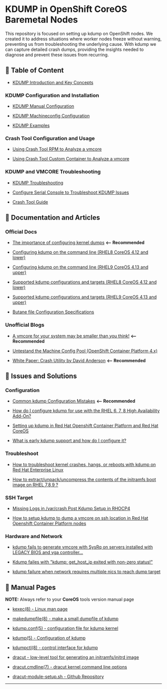 # KDUMP in OpenShift CoreOS Baremetal Nodes

This repository is focused on setting up kdump on OpenShift nodes. We created it to address situations where worker nodes freeze without warning, preventing us from troubleshooting the underlying cause. With kdump we can capture detailed crash dumps, providing the insights needed to diagnose and prevent these issues from recurring.

## 📖 Table of Content

- [KDUMP Introduction and Key Concepts](/docs/KDUMP_INTRO_README.md)

### KDUMP Configuration and Installation

- [KDUMP Manual Configuration](/docs/KDUMP_MANUAL_README.md)

- [KDUMP Machineconfig Configuration](/docs/KDUMP_MC_README.md)

- [KDUMP Examples](/examples/README.md)

### Crash Tool Configuration and Usage

- [Using Crash Tool RPM to Analyze a vmcore](/docs/CRASH_MANUAL_README.md)

- [Using Crash Tool Custom Container to Analyze a vmcore](/docs/CRASH_QUICK_README.md)

### KDUMP and VMCORE Troubleshooting

- [KDUMP Troubleshooting](/docs/KDUMP_TROUBLESHOOT_README.md)

- [Configure Serial Console to Troubleshoot KDUMP Issues](/docs/SERIAL_CONSOLE_README.md)

- [Crash Tool Guide](/docs/CRASH_TOOL_README.md)

## 🔗 Documentation and Articles

### Official Docs

- [The importance of configuring kernel dumps](https://www.redhat.com/en/blog/importance-configuring-kernel-dumps-rhel) **<-- Recommended**

- [Configuring kdump on the command line (RHEL8 CoreOS 4.12 and lower)](https://access.redhat.com/documentation/en-us/red_hat_enterprise_linux/8/html/managing_monitoring_and_updating_the_kernel/configuring-kdump-on-the-command-line_managing-monitoring-and-updating-the-kernel)

- [Configuring kdump on the command line (RHEL9 CoreOS 4.13 and upper)](https://docs.redhat.com/en/documentation/red_hat_enterprise_linux/9/html-single/managing_monitoring_and_updating_the_kernel/index#configuring-kdump-on-the-command-line_managing-monitoring-and-updating-the-kernel)

- [Supported kdump configurations and targets (RHEL8 CoreOS 4.12 and lower)](https://access.redhat.com/documentation/en-us/red_hat_enterprise_linux/8/html/managing_monitoring_and_updating_the_kernel/supported-kdump-configurations-and-targets_managing-monitoring-and-updating-the-kernel)

- [Supported kdump configurations and targets (RHEL9 CoreOS 4.13 and upper)](https://access.redhat.com/documentation/en-us/red_hat_enterprise_linux/9/html/managing_monitoring_and_updating_the_kernel/supported-kdump-configurations-and-targets_managing-monitoring-and-updating-the-kernel)

- [Butane file Configuration Specifications](https://coreos.github.io/butane/specs/)

### Unofficial Blogs

- [A vmcore for your system may be smaller than you think!](https://blogs.oracle.com/linux/post/vmcore-smaller-than-you-think) **<-- Recommended**

- [Untestand the Machine Config Pool (OpenShift Container Platform 4.x)](https://kamsjec.medium.com/machine-config-pool-openshift-container-platform-4-x-c515e7a093fb)

- [White Paper: Crash Utility by David Anderson](https://crash-utility.github.io/crash_whitepaper.html) **<-- Recommended**

## 🔗 Issues and Solutions

### Configuration

- [Common kdump Configuration Mistakes](https://access.redhat.com/articles/5332081) **<-- Recommended**

- [How do I configure kdump for use with the RHEL 6, 7, 8 High Availability Add-On?](https://access.redhat.com/articles/67570)

- [Setting up kdump in Red Hat Openshift Container Platform and Red Hat CoreOS](https://access.redhat.com/solutions/5907731)

- [What is early kdump support and how do I configure it?](https://access.redhat.com/solutions/3700611)

### Troubleshoot

- [How to troubleshoot kernel crashes, hangs, or reboots with kdump on Red Hat Enterprise Linux](https://access.redhat.com/solutions/6038)

- [How to extract/unpack/uncompress the contents of the initramfs boot image on RHEL 7,8,9 ?](https://access.redhat.com/solutions/6038)

### SSH Target

- [Missing Logs in /var/crash Post Kdump Setup in RHOCP4](https://access.redhat.com/solutions/7058348)

- [How to setup kdump to dump a vmcore on ssh location in Red Hat Openshift Container Platform nodes](https://access.redhat.com/solutions/6978127)

### Hardware and Network

- [kdump fails to generate vmcore with SysRq on servers installed with LEGACY BIOS and vga controller...](https://access.redhat.com/solutions/5770681)

- [Kdump failes with "kdump: get_host_ip exited with non-zero status!"](https://access.redhat.com/solutions/5927171)

- [kdump failure when network requires multiple nics to reach dump target](https://access.redhat.com/solutions/3744271)

## 🔗 Manual Pages

**NOTE:** Always refer to your **CoreOS** tools version manual page

- [kexec(8) - Linux man page](https://linux.die.net/man/8/kexec)

- [makedumpfile(8) - make a small dumpfile of kdump](https://www.linux.org/docs/man5/makedumpfile.html)

- [kdump.conf(5) - configuration file for kdump kernel](https://linux.die.net/man/5/kdump.conf)

- [kdump(5) - Configuration of kdump](https://www.unix.com/man-page/suse/5/kdump/)

- [kdumpctl(8) - control interface for kdump](https://www.linux.org/docs/man8/kdumpctl.html)

- [dracut - low-level tool for generating an initramfs/initrd image](https://manpages.ubuntu.com/manpages/kinetic/man8/dracut.8.html)

- [dracut.cmdline(7) - dracut kernel command line options](https://www.unix.com/man-page/linux/7/dracut.cmdline/)

- [dracut-module-setup.sh - Github Repository](https://github.com/jesa7955/kexec-tools-fedora/blob/master/dracut-module-setup.sh)

---
